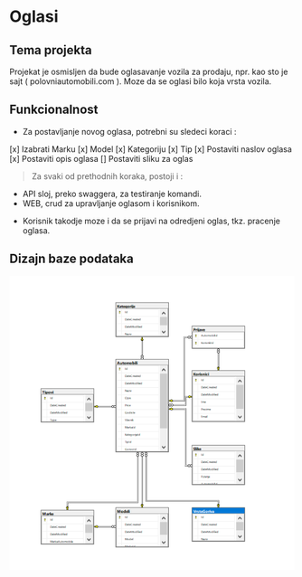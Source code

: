 # Oglasi

## Tema projekta

Projekat je osmisljen da bude oglasavanje vozila za prodaju, npr. kao sto je sajt ( polovniautomobili.com ). Moze da se oglasi bilo koja vrsta vozila.

## Funkcionalnost

* Za postavljanje novog oglasa, potrebni su sledeci koraci :

[x] Izabrati Marku
[x] Model
[x] Kategoriju
[x] Tip 
[x] Postaviti naslov oglasa
[x] Postaviti opis oglasa
[] Postaviti sliku za oglas

> Za svaki od prethodnih koraka, postoji i :

- API sloj, preko swaggera, za testiranje komandi.
- WEB, crud za upravljanje oglasom i korisnikom.

* Korisnik takodje moze i da se prijavi na odredjeni oglas, tkz. pracenje oglasa.

## Dizajn baze podataka

![baza](dijagram.png)
